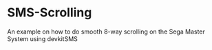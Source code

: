# SMS-Scrolling
An example on how to do smooth 8-way scrolling on the Sega Master System using devkitSMS
